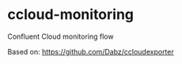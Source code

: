 # ccloud-monitoring
Confluent Cloud monitoring flow

Based on: https://github.com/Dabz/ccloudexporter
